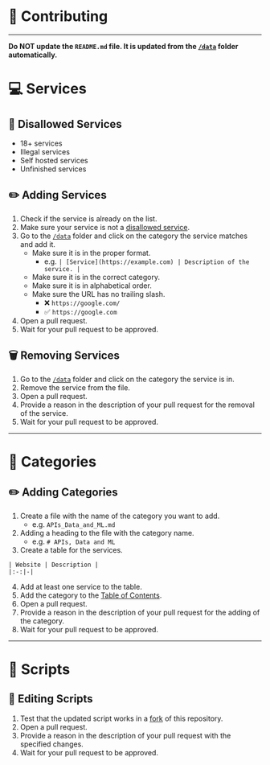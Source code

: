 # 🤝 Contributing

---

**Do NOT update the `README.md` file. It is updated from the [`/data`](https://github.com/wdhdev/free-for-life/tree/main/data) folder automatically.**

# 💻 Services

## 🚫 Disallowed Services
- 18+ services
- Illegal services
- Self hosted services
- Unfinished services

## ✏️ Adding Services
1. Check if the service is already on the list.
2. Make sure your service is not a [disallowed service](#-disallowed-services).
3. Go to the [`/data`](https://github.com/wdhdev/free-for-life/tree/main/data) folder and click on the category the service matches and add it.
    - Make sure it is in the proper format.
        - e.g. `| [Service](https://example.com) | Description of the service. |`
    - Make sure it is in the correct category.
    - Make sure it is in alphabetical order.
    - Make sure the URL has no trailing slash.
        - ❌ `https://google.com/`
        - ✅ `https://google.com`
4. Open a pull request.
5. Wait for your pull request to be approved.

## 🗑️ Removing Services
1. Go to the [`/data`](https://github.com/wdhdev/free-for-life/tree/main/data) folder and click on the category the service is in.
2. Remove the service from the file.
3. Open a pull request.
4. Provide a reason in the description of your pull request for the removal of the service.
5. Wait for your pull request to be approved.

---

# 📖 Categories
## ✏️ Adding Categories
1. Create a file with the name of the category you want to add.
    - e.g. `APIs_Data_and_ML.md`
2. Adding a heading to the file with the category name.
    - e.g. `# APIs, Data and ML`
3. Create a table for the services.

```
| Website | Description |
|:-:|-|
```

4. Add at least one service to the table.
5. Add the category to the [Table of Contents](https://github.com/wdhdev/free-for-life/blob/main/data/_start.md).
6. Open a pull request.
7. Provide a reason in the description of your pull request for the adding of the category.
8. Wait for your pull request to be approved.

---

# 📜 Scripts
## 📝 Editing Scripts
1. Test that the updated script works in a [fork](https://github.com/wdhdev/free-for-life/fork) of this repository.
2. Open a pull request.
3. Provide a reason in the description of your pull request with the specified changes.
4. Wait for your pull request to be approved.
